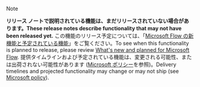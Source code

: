  > [!NOTE]
 >  <span data-ttu-id="0f2ed-101">**リリース ノートで説明されている機能は、まだリリースされていない場合があります。**</span><span class="sxs-lookup"><span data-stu-id="0f2ed-101">**These release notes describe functionality that may not have been released yet.**</span></span>
<span data-ttu-id="0f2ed-102">この機能のリリース予定については、「[Microsoft Flow の新機能と予定されている機能](/business-applications-release-notes/April19/microsoft-flow/planned-features)」をご覧ください。</span><span class="sxs-lookup"><span data-stu-id="0f2ed-102">To see when this functionality is planned to release, please review [What's new and planned for Microsoft Flow](/business-applications-release-notes/April19/microsoft-flow/planned-features).</span></span> <span data-ttu-id="0f2ed-103">提供タイムラインおよび予定されている機能は、変更される可能性、または出荷されない可能性があります ([Microsoft ポリシー](https://go.microsoft.com/fwlink/p/?linkid=2007332)を参照)。</span><span class="sxs-lookup"><span data-stu-id="0f2ed-103">Delivery timelines and projected functionality may change or may not ship (see [Microsoft policy](https://go.microsoft.com/fwlink/p/?linkid=2007332)).</span></span> 
